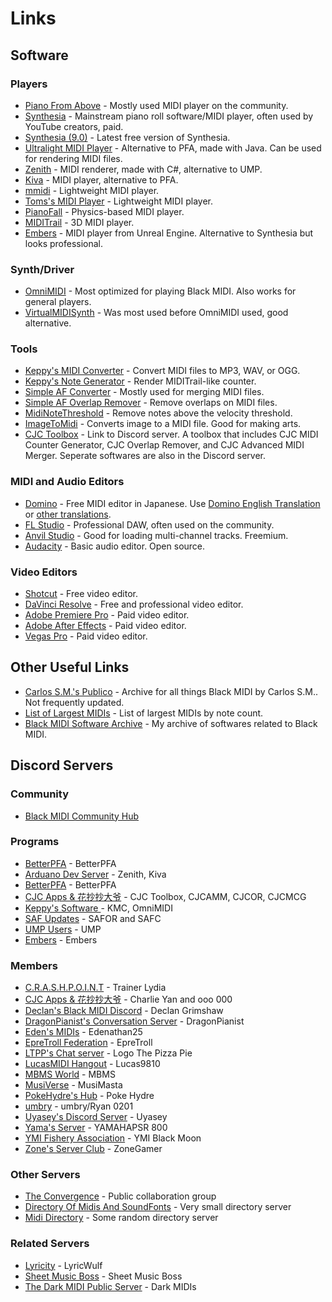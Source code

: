 <h1>Links</h1>

## Software

### Players

- [Piano From Above](http://kaleidonkep99.altervista.org/pfamirror/index.html) - Mostly used MIDI player on the community.
- [Synthesia](https://www.synthesiagame.com/download) - Mainstream piano roll software/MIDI player, often used by YouTube creators, paid.
- [Synthesia (9.0)](https://www.synthesiagame.com/downloadSynthesia?product=Synthesia&platform=win_sa&version=9) - Latest free version of Synthesia.
- [Ultralight MIDI Player](https://pipiraworld.web.fc2.com/ump/en.html) - Alternative to PFA, made with Java. Can be used for rendering MIDI files.
- [Zenith](https://github.com/arduano/Zenith-MIDI/) - MIDI renderer, made with C#, alternative to UMP.
- [Kiva](https://github.com/arduano/Kiva/) - MIDI player, alternative to PFA.
- [mmidi](https://sono.9net.org/prog/mmidi) - Lightweight MIDI player.
- [Toms's MIDI Player](http://www.grandgent.com/tom/projects/tmidi/) - Lightweight MIDI player.
- [PianoFall](https://bitbucket.org/steart/pianofall/wiki/Home) - Physics-based MIDI player.
- [MIDITrail](https://osdn.net/projects/miditrail/) - 3D MIDI player.
- [Embers](https://github.com/LyricWulf/Embers/releases/latest) - MIDI player from Unreal Engine. Alternative to Synthesia but looks professional.

### Synth/Driver

- [OmniMIDI](https://github.com/KeppySoftware/OmniMIDI/) - Most optimized for playing Black MIDI. Also works for general players.
- [VirtualMIDISynth](https://coolsoft.altervista.org/en/virtualmidisynth) - Was most used before OmniMIDI used, good alternative.

### Tools

- [Keppy's MIDI Converter](https://github.com/KeppySoftware/KMC) - Convert MIDI files to MP3, WAV, or OGG.	
- [Keppy's Note Generator](https://github.com/KeppySoftware/KeppyCounterGenerator) - Render MIDITrail-like counter.
- [Simple AF Converter](https://github.com/DixelU/SAFC/releases) - Mostly used for merging MIDI files.
- [Simple AF Overlap Remover](https://github.com/DixelU/SAFOR/releases) - Remove overlaps on MIDI files.
- [MidiNoteThreshold](https://cdn.discordapp.com/attachments/342003805270966284/594536903173210122/) - Remove notes above the velocity threshold.
- [ImageToMidi](https://cdn.discordapp.com/attachments/342003805270966284/591137488970448896/ImageToMidi.exe) - Converts image to a MIDI file. Good for making arts.
- [CJC Toolbox](https://discord.gg/uxCqAEz) - Link to Discord server. A toolbox that includes CJC MIDI Counter Generator, CJC Overlap Remover, and CJC Advanced MIDI Merger. Seperate softwares are also in the Discord server.

### MIDI and Audio Editors

- [Domino](http://takabosoft.com/domino) - Free MIDI editor in Japanese. Use [Domino English Translation](https://github.com/Hans5958/Domino-English-Translation/) or [other translations](https://hans5958.me/Black-MIDI-Meta/domino-translations/).
- [FL Studio](https://www.image-line.com/flstudio/) - Professional DAW, often used on the community.
- [Anvil Studio](https://www.anvilstudio.com/) - Good for loading multi-channel tracks. Freemium.
- [Audacity](https://audacityteam.org) - Basic audio editor. Open source.

### Video Editors

- [Shotcut](https://shotcut.org/) - Free video editor.
- [DaVinci Resolve](https://www.blackmagicdesign.com/products/davinciresolve/) - Free and professional video editor.
- [Adobe Premiere Pro](https://www.adobe.com/products/premiere.html) - Paid video editor.
- [Adobe After Effects](https://www.adobe.com/products/aftereffects.html) - Paid video editor.
- [Vegas Pro](https://www.vegascreativesoftware.com/us/vegas-pro/) - Paid video editor.

## Other Useful Links

- [Carlos S.M.'s Publico](https://drive.google.com/drive/u/0/folders/0B-jbdgbiY_-YYm5WemFvTkM0Tnc) - Archive for all things Black MIDI by Carlos S.M.. Not frequently updated.
- [List of Largest MIDIs](https://docs.google.com/spreadsheets/d/1sldrGkhU41FakmdFfUL3Z1GMT2LOQzx81yy4D_ZLxKk/edit) - List of largest MIDIs by note count.
- [Black MIDI Software Archive](https://drive.google.com/drive/folders/1K3DytP7EXvFBuYV3CQQQ7BYRuY3iESaC) - My archive of softwares related to Black MIDI.

## Discord Servers

### Community

- [Black MIDI Community Hub](https://discord.gg/s42aft8)

### Programs

- [BetterPFA](https://discord.gg/wwSkpN5) - BetterPFA
- [Arduano Dev Server](https://discord.gg/8e5FXB) - Zenith, Kiva
- [BetterPFA](https://discord.gg/5sMugcQ) - BetterPFA
- [CJC Apps & 花抄抄大爷](https://discord.gg/uxCqAEz) - CJC Toolbox, CJCAMM, CJCOR, CJCMCG
- [Keppy's Software ](https://discord.gg/73DVswT) - KMC, OmniMIDI 
- [SAF Updates](https://discord.gg/CsgEW4P) - SAFOR and SAFC
- [UMP Users](https://discord.gg/pxPRFU8) - UMP 
- [Embers](https://discord.gg/MaCxW5u) - Embers

### Members

- [C.R.A.S.H.P.O.I.N.T](https://discord.gg/faSAaRN) - Trainer Lydia
- [CJC Apps & 花抄抄大爷](https://discord.gg/uxCqAEz) - Charlie Yan and ooo 000
- [Declan's Black MIDI Discord](https://discord.gg/JtMZnV4) - Declan Grimshaw
- [DragonPianist's Conversation Server](https://discord.gg/ERdvaRz) - DragonPianist
- [Eden's MIDIs](https://discord.gg/28cf6yS) - Edenathan25
- [EpreTroll Federation](https://discord.gg/gVkfqxS) - EpreTroll
- [LTPP's Chat server](https://discord.gg/bFUquR4) - Logo The Pizza Pie 
- [LucasMIDI Hangout](https://discord.gg/PK9VMv3) - Lucas9810
- [MBMS World](https://discord.gg/q9B59mT) - MBMS 
- [MusiVerse](https://discord.gg/3FZCgbk) - MusiMasta
- [PokeHydre's Hub](https://discord.gg/r2xkfC8) - Poke Hydre 
- [umbry](https://discord.gg/TpZGayH) - umbry/Ryan 0201
- [Uyasey's Discord Server](https://discord.gg/cK5fcyd) - Uyasey 
- [Yama's Server](https://discord.gg/HCfSyNd) - YAMAHAPSR 800
- [YMI Fishery Association](https://discord.gg/JYzannZ) - YMI Black Moon 
- [Zone's Server Club](https://discord.gg/BCeBuFy) - ZoneGamer

### Other Servers

- [The Convergence](https://discord.gg/NkggT42) - Public collaboration group
- [Directory Of Midis And SoundFonts](https://discord.gg/DpuJVn4) - Very small directory server 
- [Midi Directory](https://discord.gg/3zmawFn) - Some random directory server

### Related Servers

- [Lyricity](https://discord.gg/dog) - LyricWulf
- [Sheet Music Boss](https://discord.gg/H4ErJyc) - Sheet Music Boss
- [The Dark MIDI Public Server](https://discord.gg/g8GjbNq) - Dark MIDIs
